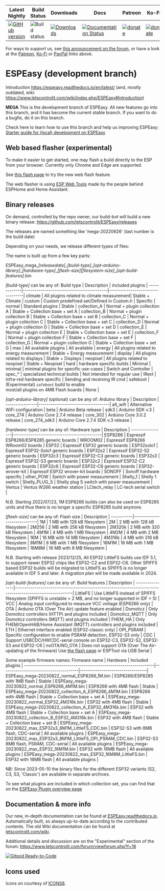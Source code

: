 |Latest Nightly  | Build Status | Downloads | Docs | Patreon | Ko-Fi | PayPal |
|-------|-------|-------|-------|-------|-------|-------|
| [![GitHub version](https://img.shields.io/github/release/letscontrolit/ESPEasy/all.svg)](https://github.com/letscontrolit/ESPEasy/releases/latest) | ![Build status](https://github.com/letscontrolit/ESPEasy/actions/workflows/build.yml/badge.svg) | [![Downloads](https://img.shields.io/github/downloads/letscontrolit/ESPEasy/total.svg)](https://github.com/letscontrolit/ESPEasy/releases) | [![Documentation Status](https://readthedocs.org/projects/espeasy/badge/?version=latest)](https://espeasy.readthedocs.io/en/latest/?badge=latest) | [![donate](https://img.shields.io/badge/donate-Patreon-blue.svg)](https://www.patreon.com/GrovkillenTDer) | [![donate](https://img.shields.io/badge/donate-KoFi-blue.svg)](https://ko-fi.com/grovkillentder) | [![donate](https://img.shields.io/badge/donate-PayPal-blue.svg)](https://www.paypal.me/espeasy) |

For ways to *support* us, see [this announcement on the forum](https://www.letscontrolit.com/forum/viewtopic.php?f=14&t=5787), or have a look at the [Patreon](https://www.patreon.com/GrovkillenTDer), [Ko-Fi](https://ko-fi.com/grovkillentder) or [PayPal](https://www.paypal.me/espeasy) links above.

# ESPEasy (development branch)


Introduction https://espeasy.readthedocs.io/en/latest/ (and, mostly outdated, wiki: https://www.letscontrolit.com/wiki/index.php/ESPEasy#Introduction)

**MEGA**
This is the development branch of ESPEasy. All new features go into this branch, and it has become the current stable branch. If you want to do a bugfix, do it on this branch.


Check here to learn how to use this branch and help us improving ESPEasy: [Starter guide for (local) development on ESPEasy](https://espeasy.readthedocs.io/en/latest/Participate/PlatformIO.html#starter-guide-for-local-development-on-espeasy)

## Web based flasher (experimental)

To make it easier to get started, one may flash a build directly to the ESP from your browser.
Currently only Chrome and Edge are supported.

See [this flash page](https://td-er.nl/ESPEasy/) to try the new web flash feature.

The web flasher is using [ESP Web Tools](https://esphome.github.io/esp-web-tools/) made by the people behind ESPHome and Home Assistant.


## Binary releases

On demand, controlled by the repo owner, our build-bot will build a new binary release: https://github.com/letscontrolit/ESPEasy/releases

The releases are named something like 'mega-20220626' (last number is the build date)

Depending on your needs, we release different types of files:

The name is built up from a few key parts:

ESPEasy_mega\_*[releasedate]*\_*[build-type]*\_*[opt-arduino-library]*\_*[hardware-type]*\_*[flash-size][filesystem-size]*\_*[opt-build-features]*.bin

*[build-type]* can be any of:
Build type   | Description                               | included plugins                 |
-------------|-------------------------------------------|----------------------------------|
climate      | All plugins related to climate measurement| Stable + Climate                 |
custom       | Custom predefined set/Defined in Custom.h | Specific                         |
normal       | Standard plugins                          | Stable                           |
collection_A | Normal + plugin collection A              | Stable + Collection base + set A |
collection_B | Normal + plugin collection B              | Stable + Collection base + set B |
collection_C | Normal + plugin collection C              | Stable + Collection base + set C |
collection_D | Normal + plugin collection D              | Stable + Collection base + set D |
collection_E | Normal + plugin collection E              | Stable + Collection base + set E |
collection_F | Normal + plugin collection F              | Stable + Collection base + set F |
collection_G | Normal + plugin collection G              | Stable + Collection base + set G |
max          | All available plugins                     | All available                    |
energy       | All plugins related to energy measurement | Stable + Energy measurement      |
display      | All plugins related to displays           | Stable + Displays                |
neopixel     | All plugins related to neopixel           | Stable + Neopixel                |
hard         | hardware specific builds                  | Minimal                          |
minimal      | minimal plugins for specific use-cases    | Switch and Controller            |
spec_*       | specialized technical builds              | Not intended for regular use     |
IRext        | Infra-red hardware specific               | Sending and receiving IR cmd     |
safeboot     | (Experimental) `safeboot` build to enable<br>most/all plugins on 4MB Flash boards | None                             |


*[opt-arduino-library]* (optional) can be any of:
Arduino library | Description                        |
----------------|------------------------------------|
alt_wifi        | Alternative WiFi configuration     |
beta            | Arduino Beta release               |
sdk3            | Arduino SDK v.3                    |
core_274        | Arduino Core 2.7.4 release         |
core_302        | Arduino Core 3.0.2 release         |
core_274_sdk3   | Arduino Core 2.7.4 SDK v.3 release |


*[hardware-type]* can be any of:
Hardware type    | Description                                 |
-----------------|---------------------------------------------|
ESP8266          | Espressif ESP8266/ESP8285 generic boards    |
WROOM02          | Espressif ESP8266 WRoom02 boards            |
ESP32            | Espressif ESP32 generic boards              |
ESP32solo1       | Espressif ESP32-Solo1 generic boards        |
ESP32s2          | Espressif ESP32-S2 generic boards           |
ESP32c3          | Espressif ESP32-C3 generic boards           |
ESP32s3          | Espressif ESP32-S3 generic boards           |
ESP32c2          | Espressif ESP32-C2 generic boards           |
ESP32c6          | Espressif ESP32-C6 generic boards           |
ESP32-wrover-kit | Espressif ESP32 wrover-kit boards           |
SONOFF           | Sonoff hardware specific                    |
other_POW        | Switch with power measurement               |
Shelly_1         | Shelly 1 switch                             |
Shelly_PLUG_S    | Shelly plug S switch with power measurement |
Ventus           | Ventus W266 weather station                 |
LCtech_relay     | LC-tech serial switch                       |

N.B. Starting 2022/07/23, 1M ESP8266 builds can also be used on ESP8285 units and thus there is no longer a specific ESP8285 build anymore.


*[flash-size]* can be any of:
Flash size | Description                 |
-----------|-----------------------------|
1M         | 1 MB with 128 kB filesystem |
2M         | 2 MB with 128 kB filesystem |
2M256      | 2 MB with 256 kB filesystem |
2M320k     | 2 MB with 320 kB filesystem |
4M1M       | 4 MB with 1 MB filesystem   |
4M2M       | 4 MB with 2 MB filesystem   |
16M        | 16 MB with 14 MB filesystem |
4M316k     | 4 MB with 316 kB filesystem |
8M1M       | 8 MB with 1 MB filesystem   |
16M1M      | 16 MB with 1 MB filesystem  |
16M8M      | 16 MB with 8 MB filesystem  |

N.B. Starting with release 2023/12/25, All ESP32 LittleFS builds use IDF 5.1, to support newer ESP32 chips like ESP32-C2 and ESP32-C6. Other SPIFFS based ESP32 builds will be migrated to LittleFS as SPIFFS is no longer available in IDF 5 and later. A migration plan will be made available in 2024.

*[opt-build-features]* can be any of:
Build features  | Description                                                                                               |
----------------|-----------------------------------------------------------------------------------------------------------|
LittleFS        | Use LittleFS instead of SPIFFS filesystem (SPIFFS is unstable \> 2 MB, and no longer supported in IDF \> 5) |
VCC             | Analog input configured to measure VCC voltage (ESP8266 only)                                             |
OTA             | Arduino OTA (Over The Air) update feature enabled                                                         |
Domoticz        | Only Domoticz controllers (HTTP) and plugins included                                                     |
Domoticz_MQTT   | Only Domoticz controllers (MQTT) and plugins included                                                     |
FHEM_HA         | Only FHEM/OpenHAB/Home Assistant (MQTT) controllers and plugins included                                  |
ETH             | Ethernet interface enabled (ESP32-classic only)                                                           |
OPI_PSRAM       | Specific configuration to enable PSRAM detection, ESP32-S3 only                                           |
CDC             | Support USBCDC/HWCDC-serial console on ESP32-C3, ESP32-S2, ESP32-S3 and ESP32-C6                          |
noOTA/NO_OTA    | Does not support OTA (Over The Air-updating of the firmware) Use [the flash page](https://td-er.nl/ESPEasy/) or ESPTool via USB Serial |

Some example firmware names:
Firmware name                                                     | Hardware                              | Included plugins                 |
------------------------------------------------------------------|---------------------------------------|----------------------------------|
ESPEasy_mega-20230822_normal_ESP8266_1M.bin                       | ESP8266/ESP8285 with 1MB flash        | Stable                           |
ESPEasy_mega-20230822_normal_ESP8266_4M1M.bin                     | ESP8266 with 4MB flash                | Stable                           |
ESPEasy_mega-20230822_collection_A_ESP8266_4M1M.bin               | ESP8266 with 4MB flash                | Stable + Collection base + set A |
ESPEasy_mega-20230822_normal_ESP32_4M316k.bin                     | ESP32 with 4MB flash                  | Stable                           |
ESPEasy_mega-20230822_collection_A_ESP32_4M316k.bin               | ESP32 with 4MB flash                  | Stable + Collection base + set A |
ESPEasy_mega-20230822_collection_B_ESP32_4M316k.bin               | ESP32 with 4MB flash                  | Stable + Collection base + set B |
ESPEasy_mega-20230822_max_ESP32s3_8M1M_LittleFS_CDC.bin           | ESP32-S3 with 8MB flash, CDC-serial   | All available plugins            |
ESPEasy_mega-20230822_max_ESP32s3_8M1M_LittleFS_OPI_PSRAM_CDC.bin | ESP32-S3 8MB flash, PSRAM, CDC-serial | All available plugins            |
ESPEasy_mega-20230822_max_ESP32_16M1M.bin                         | ESP32 with 16MB flash                 | All available plugins            |
ESPEasy_mega-20230822_max_ESP32_16M8M_LittleFS.bin                | ESP32 with 16MB flash                 | All available plugins            |

NB: Since 2023-05-10 the binary files for the different ESP32 variants (S2, C3, S3, 'Classic') are available in separate archives.

To see what plugins are included in which collection set, you can find that on the [ESPEasy Plugin overview page](https://espeasy.readthedocs.io/en/latest/Plugin/_Plugin.html)

## Documentation & more info

Our new, in-depth documentation can be found at [ESPEasy.readthedocs.io](https://espeasy.readthedocs.io/en/latest/). Automatically built, so always up-to-date according to the contributed contents. The old Wiki documentation can be found at [letscontrolit.com/wiki](https://www.letscontrolit.com/wiki/index.php?title=ESPEasy).

Additional details and discussion are on the "Experimental" section of the forum: https://www.letscontrolit.com/forum/viewforum.php?f=18

[![Gitpod Ready-to-Code](https://img.shields.io/badge/Gitpod-Ready--to--Code-blue?logo=gitpod)](https://gitpod.io/#https://github.com/letscontrolit/ESPEasy) 


## Icons used

Icons on courtesy of [ICONS8](https://icons8.com/).
